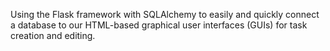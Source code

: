 Using the Flask framework with SQLAlchemy to easily and quickly connect a database to our HTML-based graphical user interfaces (GUIs) for task creation and editing.
